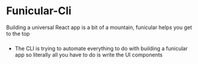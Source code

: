 # Funicular-Cli

Building a universal React app is a bit of a mountain, funicular helps you get to the top

###

* The CLI is trying to automate everything to do with building a funicular app so literally all you have to do is write the UI components
